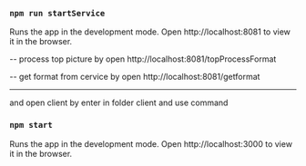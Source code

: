 
### `npm run startService`
Runs the app in the development mode.
Open http://localhost:8081 to view it in the browser.

-- process top picture by open  http://localhost:8081/topProcessFormat

-- get format from cervice by open http://localhost:8081/getformat


------------------------------------------------------------------------
and open client by enter in folder client and use command
### `npm start`
Runs the app in the development mode.
Open http://localhost:3000 to view it in the browser.
